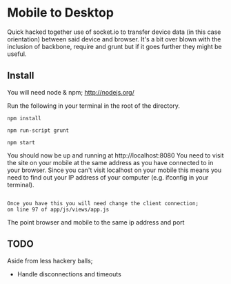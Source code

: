 Mobile to Desktop
==========

Quick hacked together use of socket.io to transfer device data (in this case orientation) between said device and browser. It's a bit over blown with the inclusion of backbone, require and grunt but if it goes further they might be useful.

Install
-----

You will need node & npm; http://nodejs.org/ 

Run the following in your terminal in the root of the directory.

```
npm install
```
```
npm run-script grunt
```
```
npm start
```

You should now be up and running at http://localhost:8080 You need to visit the site on your mobile at the same address as you have connected to in your browser. Since you can't visit localhost on your mobile this means you need to find out your IP address of your computer (e.g. ifconfig in your terminal). 

```

Once you have this you will need change the client connection;
on line 97 of app/js/views/app.js 
```

The point browser and mobile to the same ip address and port

TODO
-----

Aside from less hackery balls;

- Handle disconnections and timeouts

